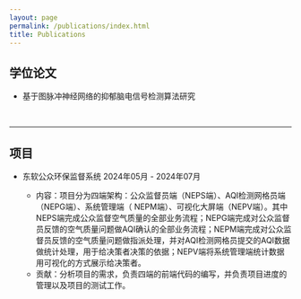 ```yaml
---
layout: page
permalink: /publications/index.html
title: Publications
---
```


<!-- > (†: equal contribution, ~: corresponding author) -->

<!-- ## Working Paper

- [Semantic Learning for Molecular Communication in Internet of Bio-Nano Things](https://arxiv.org/abs/2502.08426)<br>**Hanlin Cai**, Ozgur B. Akan<br>[arXiv](https://arxiv.org/abs/2502.08426). February, 2025.<br>

---

## Conference Paper

- [Securing Billion Bluetooth Low Energy Devices Using Cyber-Physical Analysis and Deep Learning Techniques](https://www.researchgate.net/publication/384046364/)<br>**Hanlin Cai**†, Yuchen Fang†, Jiacheng Huang, Honglin Liao, Meng Yuan, Zhezhuang Xu**~**<br>The 30th ACM SIGKDD Conference on Knowledge Discovery and Data Mining (KDD 2024), Undergraduate Consortium.<br>Barcelona, Spain. August, 2024.<br>

- [Poster: Hybrid Detection Mechanism for Spoofing Attacks in Bluetooth Low Energy Networks](https://dl.acm.org/doi/abs/10.1145/3643832.3661434)<br>**Hanlin Cai**, Yuchen Fang, Jiacheng Huang, Meng Yuan, Zhezhuang Xu**~**<br>The 22nd ACM International Conference on Mobile Systems, Applications, and Services (MobiSys 2024), Poster Session.<br>Tokyo, Japan. June, 2024.

- SeeMusic: XR-Enhanced Musical Language Training Application for Hearing-impaired Children<br>Linshi Li, Xianjinghua Chen, Yutian Qin and **Hanlin Cai~**<br>The 14th IEEE International Conference on Educational and Information Technology (ICEIT 2025).<br>Guangzhou, China. March, 2025.


<br>

--- -->

## 学位论文

- 基于图脉冲神经网络的抑郁脑电信号检测算法研究<br>

  <br>

---

## 项目

- 东软公众环保监督系统 2024年05月	-	2024年07月
   - 内容：项目分为四端架构：公众监督员端（NEPS端）、AQI检测网格员端（NEPG端）、系统管理端（	NEPM端）、可视化大屏端（NEPV端）。其中NEPS端完成公众监督空气质量的全部业务流程；NEPG端完成对公众监督员反馈的空气质量问题做AQI确认的全部业务流程；NEPM端完成对公众监督员反馈的空气质量问题做指派处理，并对AQI检测网格员提交的AQI数据做统计处理，用于给决策者决策的依据；NEPV端将系统管理端统计数据用可视化的方式展示给决策者。
   - 贡献：分析项目的需求，负责四端的前端代码的编写，并负责项目进度的管理以及项目的测试工作。<br>

  <br>
